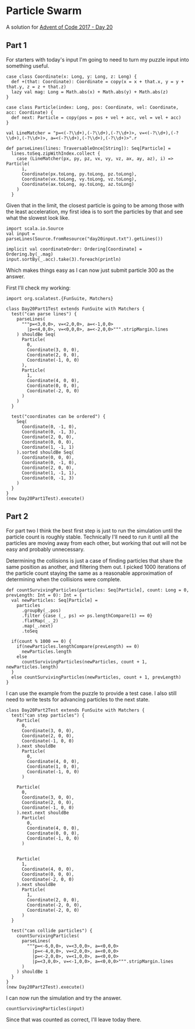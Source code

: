 # Particle Swarm

A solution for [Advent of Code 2017 - Day 20](http://adventofcode.com/2017/day/20)

## Part 1

For starters with today's input I'm going to need to turn my puzzle input into
something useful.

```tut:book
case class Coordinate(x: Long, y: Long, z: Long) {
  def +(that: Coordinate): Coordinate = copy(x = x + that.x, y = y + that.y, z = z + that.z)
  lazy val mag: Long = Math.abs(x) + Math.abs(y) + Math.abs(z)
}

case class Particle(index: Long, pos: Coordinate, vel: Coordinate, acc: Coordinate) {
  def next: Particle = copy(pos = pos + vel + acc, vel = vel + acc)
}

val LineMatcher = "p=<(-?\\d+),(-?\\d+),(-?\\d+)>, v=<(-?\\d+),(-?\\d+),(-?\\d+)>, a=<(-?\\d+),(-?\\d+),(-?\\d+)>".r

def parseLines(lines: TraversableOnce[String]): Seq[Particle] =
  lines.toSeq.zipWithIndex.collect {
    case (LineMatcher(px, py, pz, vx, vy, vz, ax, ay, az), i) => Particle(
      i,
      Coordinate(px.toLong, py.toLong, pz.toLong),
      Coordinate(vx.toLong, vy.toLong, vz.toLong),
      Coordinate(ax.toLong, ay.toLong, az.toLong)
    )
  }
```

Given that in the limit, the closest particle is going to be among those with 
the least acceleration, my first idea is to sort the particles by that and see
what the slowest look like.

```tut:book
import scala.io.Source
val input = parseLines(Source.fromResource("day20input.txt").getLines())

implicit val coordinateOrder: Ordering[Coordinate] = Ordering.by(_.mag)
input.sortBy(_.acc).take(3).foreach(println)
```

Which makes things easy as I can now just submit particle 300 as the answer.

First I'll check my working:

```tut:book
import org.scalatest.{FunSuite, Matchers}

class Day20Part1Test extends FunSuite with Matchers {
  test("can parse lines") {
    parseLines(
      """p=<3,0,0>, v=<2,0,0>, a=<-1,0,0>
        |p=<4,0,0>, v=<0,0,0>, a=<-2,0,0>""".stripMargin.lines
    ) shouldBe Seq(
      Particle(
        0,
        Coordinate(3, 0, 0),
        Coordinate(2, 0, 0),
        Coordinate(-1, 0, 0)
      ),
      Particle(
        1,
        Coordinate(4, 0, 0),
        Coordinate(0, 0, 0),
        Coordinate(-2, 0, 0)
      )
    )
  }

  test("coordinates can be ordered") {
    Seq(
      Coordinate(0, -1, 0),
      Coordinate(0, -1, 3),
      Coordinate(2, 0, 0),
      Coordinate(0, 0, 0),
      Coordinate(1, -1, 1)
    ).sorted shouldBe Seq(
      Coordinate(0, 0, 0),
      Coordinate(0, -1, 0),
      Coordinate(2, 0, 0),
      Coordinate(1, -1, 1),
      Coordinate(0, -1, 3)
    )
  }
}
(new Day20Part1Test).execute()
```

## Part 2

For part two I think the best first step is just to run the simulation until the
particle count is roughly stable. Technically I'll need to run it until all the 
particles are moving away from each other, but working that out will not be easy
and probably unnecessary.

Determining the collisions is just a case of finding particles that share the 
same position as another, and filtering them out. I picked 1000 iterations of 
the particle count staying the same as a reasonable approximation of determining
when the collisions were complete.

```tut:book
def countSurvivingParticles(particles: Seq[Particle], count: Long = 0, prevLength: Int = 0): Int = {
  val newParticles: Seq[Particle] =
    particles
      .groupBy(_.pos)
      .filter {case (_, ps) => ps.lengthCompare(1) == 0}
      .flatMap(_._2)
      .map(_.next)
      .toSeq
      
  if(count % 1000 == 0) {
    if(newParticles.lengthCompare(prevLength) == 0)
      newParticles.length
    else
      countSurvivingParticles(newParticles, count + 1, newParticles.length)
  }
  else countSurvivingParticles(newParticles, count + 1, prevLength)
} 
```
 
I can use the example from the puzzle to provide a test case. I also still need
to write tests for advancing particles to the next state.
 
```tut:book
class Day20Part2Test extends FunSuite with Matchers {
  test("can step particles") {
    Particle(
      0,
      Coordinate(3, 0, 0),
      Coordinate(2, 0, 0),
      Coordinate(-1, 0, 0)
    ).next shouldBe
      Particle(
        0,
        Coordinate(4, 0, 0),
        Coordinate(1, 0, 0),
        Coordinate(-1, 0, 0)
      )
  
    Particle(
      0,
      Coordinate(3, 0, 0),
      Coordinate(2, 0, 0),
      Coordinate(-1, 0, 0)
    ).next.next shouldBe
      Particle(
        0,
        Coordinate(4, 0, 0),
        Coordinate(0, 0, 0),
        Coordinate(-1, 0, 0)
      )
  
  
    Particle(
      1,
      Coordinate(4, 0, 0),
      Coordinate(0, 0, 0),
      Coordinate(-2, 0, 0)
    ).next shouldBe
      Particle(
        1,
        Coordinate(2, 0, 0),
        Coordinate(-2, 0, 0),
        Coordinate(-2, 0, 0)
      )
  }
  
  test("can collide particles") {
    countSurvivingParticles(
      parseLines(
        """p=<-6,0,0>, v=<3,0,0>, a=<0,0,0>
          |p=<-4,0,0>, v=<2,0,0>, a=<0,0,0>
          |p=<-2,0,0>, v=<1,0,0>, a=<0,0,0>
          |p=<3,0,0>, v=<-1,0,0>, a=<0,0,0>""".stripMargin.lines
      )
    ) shouldBe 1
  }
}
(new Day20Part2Test).execute()
```

I can now run the simulation and try the answer. 

```tut:book
countSurvivingParticles(input)
```

Since that was counted as correct, I'll leave today there.
